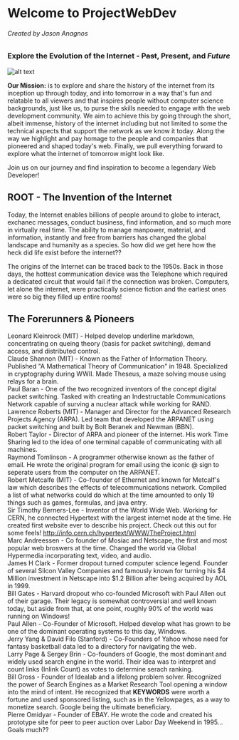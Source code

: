 # Welcome to **ProjectWebDev**
###### Created by Jason Anagnos
### Explore the Evolution of the Internet - ~~Past~~, **Present**, and **_Future_** 
![alt text](https://images.unsplash.com/photo-1451187580459-43490279c0fa?ixid=MnwxMjA3fDB8MHxzZWFyY2h8NHx8aW50ZXJuZXR8ZW58MHx8MHx8&ixlib=rb-1.2.1&auto=format&fit=crop&w=500&q=60 "nasa")  

**Our Mission:** is to explore and share the history of the internet from its inception up through today, and into tomorrow in a way that's fun and relatable to all viewers and that  inspires people without computer science backgrounds, just like us, to purse the skills needed to engage with the web development community. We aim to achieve this by going through the short, albeit immense, history of the internet including but not limited to some the technical aspects that support the network as we know it today. Along the way we highlight and pay homage to the people and companies that pioneered and shaped today's web. Finally, we pull everything forward to explore what the internet of tomorrow might look like.  

Join us on our journey and find inspiration to become a legendary Web Developer!

## ROOT - The Invention of the Internet

Today, the Internet enables billions of people around to globe to interact, exchanec messages, conduct business, find information, and so much more in virtually real time.
The ability to manage manpower, material, and information, instantly and free from barriers has changed the global landscape and humanity as a species. So how did we get here how the heck did life exist before the internet??

The origins of the Internet can be traced back to the 1950s. Back in those days, the hottest communication device was the Telephone which required a dedicated circuit that would fail if the connection was broken. Computers, let alone the internet, were practically science fiction and the earliest ones were so big they filled up entire rooms!


## The Forerunners & Pioneers
Leonard Kleinrock (MIT) - Helped develop underline markdown, concentrating on queing theory (basis for packet switching), demand access, and distributed control.  
Claude Shannon (MIT) - Known as the Father of Information Theory. Published "A Mathematical Theory of Communication" in 1948. Specialized in cryptography during WWII. Made Theseus, a maze solving mouse using relays for a brain.  
Paul Baran - One of the two recognized inventors of the concept digital packet switching. Tasked with creating an Indestructable Communications Network capable of surving a nuclear attack while working for RAND.  
Lawrence Roberts (MIT) - Manager and Director for the Advanced Research Projects Agency (ARPA). Led team that developed the ARPANET using packet switching and built by Bolt Beranek and Newman (BBN).  
Robert Taylor - Director of ARPA and pioneer of the internet. His work Time Sharing led to the idea of one terminal capable of communicating with all machines.  
Raymond Tomlinson - A programmer otherwise known as the father of email. He wrote the original program for email using the iconic @ sign to seperate users from the computer on the ARPANET.  
Robert Metcalfe (MIT) - Co-founder of Ethernet and known for Metcalf's law which describes the effects of telecommunications network. Compiled a list of what networks could do which at the time amounted to only 19 things such as games, formulas, and java entry.  
Sir Timothy Berners-Lee - Inventor of the World Wide Web. Working for CERN, he connected Hypertext with the largest internet node at the time. He created first website ever to describe his project. Check out this out for some feels! http://info.cern.ch/hypertext/WWW/TheProject.html  
Marc Andreessen - Co founder of Mosiac and Netscape, the first and most popular web broswers at the time. Changed the world via Global Hypermedia incorporating text, video, and audio.  
James H Clark - Former dropout turned computer science legend. Founder of several Silcon Valley Companies and famously known for turning his $4 Million investment in Netscape into $1.2 Billion after being acquired by AOL in 1999.  
Bill Gates - Harvard dropout who co-founded Microsoft with Paul Allen out of their garage. Their legacy is somewhat controversial and well known today, but aside from that, at one point, roughly 90% of the world was running on Windows!  
Paul Allen - Co-Founder of Microsoft. Helped develop what has grown to be one of the dominant operating systems to this day, Windows.  
Jerry Yang & David Filo (Stanford) - Co-Founders of Yahoo whose need for fantasy basketball data led to a directory for navigating the web.  
Larry Page & Sergey Brin - Co-founders of Google, the most dominant and widely used search engine in the world. Their idea was to interpret and count links (Inlink Count) as votes to determine serach ranking.  
Bill Gross - Founder of Idealab and a lifelong problem solver. Recognized the power of Search Engines as a Market Research Tool opening a window into the mind of intent. He recognized that **KEYWORDS** were worth a fortune and used sponsored listing, such as in the Yellowpages, as a way to monetize search. Google being the ultimate beneficiary.  
Pierre Omidyar - Founder of EBAY. He wrote the code and created his prototype site for peer to peer auction over Labor Day Weekend in 1995... Goals much??  



